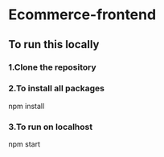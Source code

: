 # Ecommerce-frontend


## To run this locally 

### 1.Clone the repository 

### 2.To install all packages
npm install

### 3.To run on localhost
npm start 




